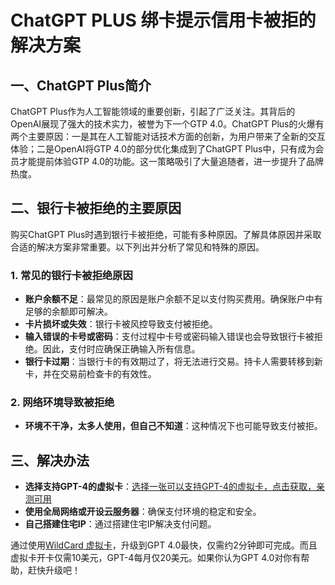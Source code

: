 # ChatGPT PLUS 绑卡提示信用卡被拒的解决方案

## 一、ChatGPT Plus简介

ChatGPT Plus作为人工智能领域的重要创新，引起了广泛关注。其背后的OpenAI展现了强大的技术实力，被誉为下一个GTP 4.0。ChatGPT Plus的火爆有两个主要原因：一是其在人工智能对话技术方面的创新，为用户带来了全新的交互体验；二是OpenAI将GTP 4.0的部分优化集成到了ChatGPT Plus中，只有成为会员才能提前体验GTP 4.0的功能。这一策略吸引了大量追随者，进一步提升了品牌热度。

## 二、银行卡被拒绝的主要原因

购买ChatGPT Plus时遇到银行卡被拒绝，可能有多种原因。了解具体原因并采取合适的解决方案非常重要。以下列出并分析了常见和特殊的原因。

### 1. 常见的银行卡被拒绝原因

- **账户余额不足**：最常见的原因是账户余额不足以支付购买费用。确保账户中有足够的余额即可解决。
- **卡片损坏或失效**：银行卡被风控导致支付被拒绝。
- **输入错误的卡号或密码**：支付过程中卡号或密码输入错误也会导致银行卡被拒绝。因此，支付时应确保正确输入所有信息。
- **银行卡过期**：当银行卡的有效期过了，将无法进行交易。持卡人需要转移到新卡，并在交易前检查卡的有效性。

### 2. 网络环境导致被拒绝

- **环境不干净，太多人使用，但自己不知道**：这种情况下也可能导致支付被拒。

## 三、解决办法

- **选择支持GPT-4的虚拟卡**：[选择一张可以支持GPT-4的虚拟卡，点击获取，亲测可用](https://bit.ly/bewildcard)
- **使用全局网络或开设云服务器**：确保支付环境的稳定和安全。
- **自己搭建住宅IP**：通过搭建住宅IP解决支付问题。

通过使用[WildCard 虚拟卡](https://bit.ly/bewildcard)，升级到GPT 4.0最快，仅需约2分钟即可完成。而且虚拟卡开卡仅需10美元，GPT-4每月仅20美元。如果你认为GPT 4.0对你有帮助，赶快升级吧！


